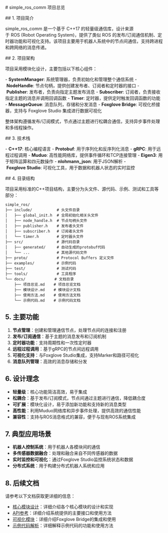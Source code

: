 # simple_ros_comm 项目总览

## 1. 项目简介

simple_ros_comm 是一个基于 C++17 的轻量级通信库，设计来源于 ROS (Robot Operating System)，提供了类似 ROS 的发布/订阅通信机制、定时器功能和可视化支持。该项目主要用于机器人系统中的节点间通信，支持跨进程和跨网络的消息传递。

## 2. 项目架构

项目采用模块化设计，主要包括以下核心组件：

- **SystemManager**: 系统管理器，负责初始化和管理整个通信系统
- **NodeHandle**: 节点句柄，提供创建发布者、订阅者和定时器的接口
- **Publisher**: 发布者，负责向指定主题发布消息
- **Subscriber**: 订阅者，负责接收指定主题的消息并调用回调函数
- **Timer**: 定时器，提供定时触发回调函数的功能
- **MessageQueue**: 消息队列，存储和分发消息
- **Foxglove Bridge**: 可视化桥接器，支持与 Foxglove Studio 集成进行数据可视化

整体架构遵循发布/订阅模式，节点通过主题进行松耦合通信，支持异步事件处理和多线程操作。

## 3. 技术栈

- **C++17**: 核心编程语言
- **Protobuf**: 用于序列化和反序列化消息
- **gRPC**: 用于远程过程调用
- **Muduo**: 高性能网络库，提供事件循环和TCP连接管理
- **Eigen3**: 用于矩阵运算和四元数操作
- **nlohmann_json**: 用于JSON解析
- **Foxglove Studio**: 可视化工具，用于数据和机器人状态的实时监控

## 4. 目录结构

项目采用标准的C++项目结构，主要分为头文件、源代码、示例、测试和工具等部分：

```
simple_ros/
├── include/           # 头文件目录
│   ├── global_init.h  # 全局初始化相关头文件
│   ├── node_handle.h  # 节点句柄头文件
│   ├── publisher.h    # 发布者头文件
│   ├── subscriber.h   # 订阅者头文件
│   └── timer.h        # 定时器头文件
├── src/               # 源代码目录
│   ├── generated/     # 自动生成的protobuf代码
│   └── ...            # 其他源代码文件
├── proto/             # Protocol Buffers 定义文件
├── examples/          # 示例代码
├── test/              # 测试代码
├── tools/             # 工具程序
└── docs/             # 文档目录
    ├── 项目总览.md    # 项目总览文档
    ├── 模块设计.md    # 模块设计文档
    ├── 使用方法.md    # 使用方法文档
    └── 示例代码.md    # 示例代码文档
```

## 5. 主要功能

1. **节点管理**：创建和管理通信节点，处理节点间的连接和注册
2. **发布/订阅通信**：基于主题的消息发布和订阅机制
3. **定时器功能**：支持周期性和一次性定时器
4. **远程过程调用**：基于gRPC的节点间远程调用
5. **可视化支持**：与Foxglove Studio集成，支持Marker和路径可视化
6. **消息队列管理**：高效的消息存储和分发

## 6. 设计理念

- **轻量级**：核心功能简洁高效，易于集成
- **松耦合**：基于发布/订阅模式，节点间通过主题进行通信，降低耦合度
- **可扩展**：模块化设计，易于添加新功能和支持新的消息类型
- **高性能**：利用Muduo网络库和异步事件处理，提供高效的通信性能
- **兼容性**：支持与ROS消息格式的兼容，便于与现有ROS系统集成

## 7. 典型应用场景

- **机器人控制系统**：用于机器人各模块间的通信
- **多传感器数据融合**：处理和融合来自不同传感器的数据
- **实时监控和可视化**：通过Foxglove Studio监控系统状态和数据
- **分布式系统**：用于构建分布式机器人系统和应用

## 8. 后续文档

请参考以下文档获取更详细的信息：

- [核心模块设计](核心模块设计.md)：详细介绍各个核心模块的设计和实现
- [API参考](API参考.md)：详细介绍系统提供的主要接口和使用方法
- [可视化模块](可视化模块.md)：详细介绍Foxglove Bridge的集成和使用
- [示例代码解析](示例代码解析.md)：详细解释示例代码的功能和使用方法

